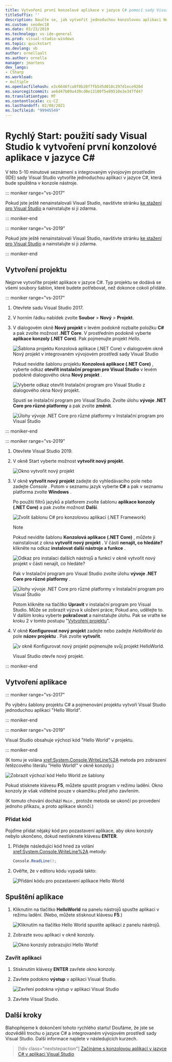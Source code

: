 ```yaml
---
title: Vytvoření první konzolové aplikace v jazyce C# pomocí sady Visual Studio
titleSuffix: ''
description: Naučte se, jak vytvořit jednoduchou konzolovou aplikaci Hello World v aplikaci Visual Studio pomocí jazyka C#, krok za krokem.
ms.custom: seodec18
ms.date: 03/23/2019
ms.technology: vs-ide-general
ms.prod: visual-studio-windows
ms.topic: quickstart
ms.devlang: vb
author: ornellaalt
ms.author: ornella
manager: jmartens
dev_langs:
- CSharp
ms.workload:
- multiple
ms.openlocfilehash: e3c6646fca0f0b20f7fb5d5d018c297d1ece920d
ms.sourcegitcommit: ae6d47b09a439cd0e13180f5e89510e3e347fd47
ms.translationtype: MT
ms.contentlocale: cs-CZ
ms.lasthandoff: 02/08/2021
ms.locfileid: "99945549"
---
```

# <a name="quickstart-use-visual-studio-to-create-your-first-c-console-app"></a>Rychlý Start: použití sady Visual Studio k vytvoření první konzolové aplikace v jazyce C#

V této 5-10 minutové seznámení s integrovaným vývojovým prostředím (IDE) sady Visual Studio vytvoříte jednoduchou aplikaci v jazyce C#, která bude spuštěna v konzole nástroje.

::: moniker range="vs-2017"

Pokud jste ještě nenainstalovali Visual Studio, navštivte stránku [ke stažení pro Visual Studio](https://visualstudio.microsoft.com/vs/older-downloads/?utm_medium=microsoft&utm_source=docs.microsoft.com&utm_campaign=vs+2017+download) a nainstalujte si ji zdarma.

::: moniker-end

::: moniker range="vs-2019"

Pokud jste ještě nenainstalovali Visual Studio, navštivte stránku [ke stažení pro Visual Studio](https://visualstudio.microsoft.com/downloads) a nainstalujte si ji zdarma.

::: moniker-end

## <a name="create-a-project"></a>Vytvoření projektu

Nejprve vytvoříte projekt aplikace v jazyce C#. Typ projektu se dodává se všemi soubory šablon, které budete potřebovat, než dokonce cokoli přidáte.

::: moniker range="vs-2017"

1. Otevřete sadu Visual Studio 2017.

2. V horním řádku nabídek zvolte **Soubor** > **Nový** > **Projekt**.

3. V dialogovém okně **Nový projekt** v levém podokně rozbalte položku **C#** a pak zvolte možnost **.NET Core**. V prostředním podokně vyberte **aplikace konzoly (.NET Core)**. Pak pojmenujte projekt *Hello*.

   ![Šablona projektu Konzolová aplikace (.NET Core) v dialogovém okně Nový projekt v integrovaném vývojovém prostředí sady Visual Studio](../ide/media/new-project-csharp-dotnetcore-helloworld-console-app.png)

     Pokud nevidíte šablonu projektu **Konzolová aplikace (.NET Core)** , vyberte odkaz **otevřít instalační program pro Visual Studio** v levém podokně dialogového okna **Nový projekt** .

   ![Vyberte odkaz otevřít Instalační program pro Visual Studio z dialogového okna Nový projekt.](../ide/media/csharp-open-visual-studio-installer-hello-world.png)

     Spustí se instalační program pro Visual Studio. Zvolte úlohu **vývoje .NET Core pro různé platformy** a pak zvolte **změnit**.

     ![Úlohy vývoje .NET Core pro různé platformy v Instalační program pro Visual Studio](../ide/media/dot-net-core-xplat-dev-workload.png)

::: moniker-end

::: moniker range="vs-2019"

1. Otevřete Visual Studio 2019.

1. V okně Start vyberte možnost **vytvořit nový projekt**.

   ![Okno vytvořit nový projekt](../get-started/media/vs-2019/create-new-project-dark-theme.png)

1. V okně **vytvořit nový projekt** zadejte do vyhledávacího pole nebo zadejte *Console* . Potom v seznamu jazyk vyberte **C#** a pak v seznamu platforma zvolte **Windows** . 

   Po použití filtrů jazyků a platforem zvolte šablonu **aplikace konzoly (.NET Core)** a pak zvolte možnost **Další**.

   ![Zvolit šablonu C# pro konzolovou aplikaci (.NET Framework)](../get-started/csharp/media/vs-2019/csharp-create-new-project-search-console-net-core-filtered.png)

   > [!NOTE]
   > Pokud nevidíte šablonu **Konzolová aplikace (.NET Core)** , můžete ji nainstalovat z okna **vytvořit nový projekt** . V části **nenajít, co hledáte?** klikněte na odkaz **instalovat další nástroje a funkce** .
   >
   > ![Odkaz pro instalaci dalších nástrojů a funkcí v okně vytvořit nový projekt v části nenajít, co hledáte?](../get-started/media/vs-2019/not-finding-what-looking-for.png) 
   > 
   > Pak v Instalační program pro Visual Studio zvolte úlohu **vývoje .NET Core pro různé platformy** .
   >
   > ![Úlohy vývoje .NET Core pro různé platformy v Instalační program pro Visual Studio](./media/dot-net-core-xplat-dev-workload.png)
   >
   > Potom klikněte na tlačítko **Upravit** v instalační program pro Visual Studio. Může se zobrazit výzva k uložení práce; Pokud ano, udělejte to. V dalším kroku vyberte **pokračovat** a nainstalujte úlohu. Pak se vraťte ke kroku 2 v tomto postupu "[Vytvoření projektu](#create-a-project)".

1. V okně **Konfigurovat nový projekt** zadejte nebo zadejte *HelloWorld* do pole **název projektu** . Pak zvolte **vytvořit**.

   ![v okně Konfigurovat nový projekt pojmenujte svůj projekt HelloWorld.](../get-started/csharp/media/vs-2019/csharp-name-your-helloworld-project.png)

   Visual Studio otevře nový projekt.
   
::: moniker-end

## <a name="create-the-application"></a>Vytvoření aplikace

::: moniker range="vs-2017"

Po výběru šablony projektu C# a pojmenování projektu vytvoří Visual Studio jednoduchou aplikaci "Hello World".

::: moniker-end

::: moniker range="vs-2019"

Visual Studio obsahuje výchozí kód "Hello World" v projektu.

::: moniker-end

(K tomu je volána <xref:System.Console.WriteLine%2A> metoda pro zobrazení řetězcového literálu "Hello World!" v okně konzoly.)

   ![Zobrazit výchozí kód Hello World ze šablony](../ide/media/csharp-console-helloworld-template.png)

Pokud stisknete klávesu **F5**, můžete spustit program v režimu ladění. Okno konzoly je však viditelné pouze v okamžiku před jeho zavřením.

(K tomuto chování dochází `Main` , protože metoda se ukončí po provedení jednoho příkazu, a proto aplikace skončí.)

### <a name="add-some-code"></a>Přidat kód

Pojďme přidat nějaký kód pro pozastavení aplikace, aby okno konzoly nebylo ukončeno, dokud nestisknete klávesu **ENTER**.

1. Přidejte následující kód hned za volání <xref:System.Console.WriteLine%2A> metody:

   ```csharp
   Console.ReadLine();
   ```

1. Ověřte, že v editoru kódu vypadá takto:

   ![Přidání kódu pro pozastavení aplikace Hello World](../ide/media/csharp-console-helloworld-add-code.png)

## <a name="run-the-application"></a>Spuštění aplikace

1. Kliknutím na tlačítko **HelloWorld** na panelu nástrojů spusťte aplikaci v režimu ladění. (Nebo, můžete stisknout klávesu **F5**.)

   ![Kliknutím na tlačítko Hello World spustíte aplikaci z panelu nástrojů.](../ide/media/csharp-console-hello-world-button.png)

1. Zobrazte svou aplikaci v okně konzoly.

   ![Okno konzoly zobrazující Hello World!](../ide/media/csharp-console-hello-world.png)

### <a name="close-the-application"></a>Zavřít aplikaci

1. Stisknutím klávesy **ENTER** zavřete okno konzoly.

1. Zavřete podokno **výstup** v aplikaci Visual Studio.

   ![Zavření podokna výstup v aplikaci Visual Studio](../ide/media/csharp-hello-world-close-output-pane.png)

1. Zavřete Visual Studio.

## <a name="next-steps"></a>Další kroky

Blahopřejeme k dokončení tohoto rychlého startu! Doufáme, že jste se dozvěděli trochu o jazyce C# a integrovaném vývojovém prostředí sady Visual Studio. Další informace najdete v následujících kurzech.

> [!div class="nextstepaction"]
> [Začínáme s konzolovou aplikací v jazyce C# v aplikaci Visual Studio](../get-started/csharp/tutorial-console.md)
